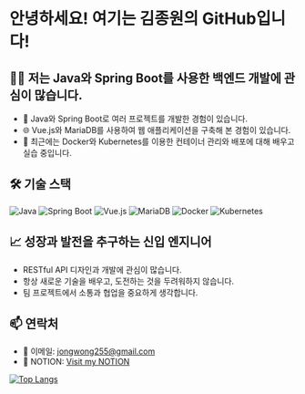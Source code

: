 # 안녕하세요! 여기는 김종원의 GitHub입니다!

## 👨‍💻 저는 Java와 Spring Boot를 사용한 백엔드 개발에 관심이 많습니다.

- 💼 Java와 Spring Boot로 여러 프로젝트를 개발한 경험이 있습니다.
- 🌐 Vue.js와 MariaDB를 사용하여 웹 애플리케이션을 구축해 본 경험이 있습니다.
- 🚀 최근에는 Docker와 Kubernetes를 이용한 컨테이너 관리와 배포에 대해 배우고 실습 중입니다.

## 🛠 기술 스택

![Java](https://img.shields.io/badge/Java-007396?style=for-the-badge&logo=java&logoColor=white)
![Spring Boot](https://img.shields.io/badge/Spring_Boot-6DB33F?style=for-the-badge&logo=spring-boot&logoColor=white)
![Vue.js](https://img.shields.io/badge/Vue.js-4FC08D?style=for-the-badge&logo=vue.js&logoColor=white)
![MariaDB](https://img.shields.io/badge/MariaDB-003545?style=for-the-badge&logo=mariadb&logoColor=white)
![Docker](https://img.shields.io/badge/Docker-2496ED?style=for-the-badge&logo=docker&logoColor=white)
![Kubernetes](https://img.shields.io/badge/kubernetes-326CE5?style=for-the-badge&logo=kubernetes&logoColor=white)

## 📈 성장과 발전을 추구하는 신입 엔지니어

- RESTful API 디자인과 개발에 관심이 많습니다.
- 항상 새로운 기술을 배우고, 도전하는 것을 두려워하지 않습니다.
- 팀 프로젝트에서 소통과 협업을 중요하게 생각합니다.

## 📫 연락처

- 📧 이메일: jongwong255@gmail.com
- 🔗 NOTION: [Visit my NOTION](https://www.notion.so/272e5e9b242b4282a7fe911064e78a55)

[![Top Langs](https://github-readme-stats.vercel.app/api/top-langs/?username=Kimjongwon1&layout=compact)](https://github.com/anuraghazra/github-readme-stats)
